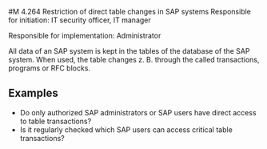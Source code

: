 #M 4.264 Restriction of direct table changes in SAP systems
Responsible for initiation: IT security officer, IT manager

Responsible for implementation: Administrator

All data of an SAP system is kept in the tables of the database of the SAP system. When used, the table changes z. B. through the called transactions, programs or RFC blocks.



## Examples 
* Do only authorized SAP administrators or SAP users have direct access to table transactions?
* Is it regularly checked which SAP users can access critical table transactions?




